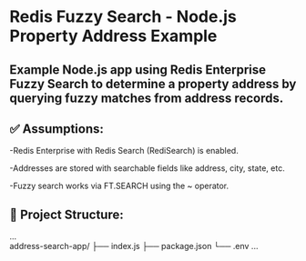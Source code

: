 # Redis Fuzzy Search - Node.js Property Address Example

## Example Node.js app using Redis Enterprise Fuzzy Search to determine a property address by querying fuzzy matches from address records.

## ✅ Assumptions:
-Redis Enterprise with Redis Search (RediSearch) is enabled.

-Addresses are stored with searchable fields like address, city, state, etc.

-Fuzzy search works via FT.SEARCH using the ~ operator.

## 📁 Project Structure:
...   
   address-search-app/
├── index.js
├── package.json
└── .env
...
